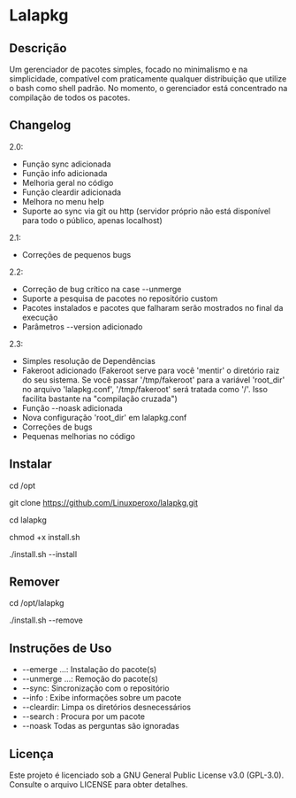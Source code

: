 # Lalapkg

## Descrição

Um gerenciador de pacotes simples, focado no minimalismo e na simplicidade, compatível com praticamente qualquer distribuição que utilize o bash como shell padrão. No momento, o gerenciador está concentrado na compilação de todos os pacotes.

## Changelog

2.0:
- Função sync adicionada
- Função info adicionada
- Melhoria geral no código 
- Função cleardir adicionada
- Melhora no menu help
- Suporte ao sync via git ou http (servidor próprio não está disponível para todo o público, apenas localhost)

2.1:
- Correções de pequenos bugs

2.2:
- Correção de bug crítico na case --unmerge
- Suporte a pesquisa de pacotes no repositório custom
- Pacotes instalados e pacotes que falharam serão mostrados no final da execução
- Parâmetros --version adicionado

2.3:
- Simples resolução de Dependências
- Fakeroot adicionado (Fakeroot serve para você 'mentir' o
  diretório raiz do seu sistema. Se você passar '/tmp/fakeroot'
  para a variável 'root_dir' no arquivo 'lalapkg.conf', '/tmp/fakeroot'
  será tratada como '/'. Isso facilita bastante na "compilação cruzada")
- Função --noask adicionada
- Nova configuração 'root_dir' em lalapkg.conf
- Correções de bugs
- Pequenas melhorias no código

## Instalar

cd /opt

git clone https://github.com/Linuxperoxo/lalapkg.git

cd lalapkg

chmod +x install.sh

./install.sh --install

## Remover

cd /opt/lalapkg

./install.sh --remove

## Instruções de Uso

- --emerge <pacote1> <pacote2> ...: Instalação do pacote(s)
- --unmerge <pacote1> <pacote2> ...: Remoção do pacote(s)
- --sync: Sincronização com o repositório
- --info <pacote>: Exibe informações sobre um pacote
- --cleardir: Limpa os diretórios desnecessários
- --search <pacote>: Procura por um pacote
- --noask Todas as perguntas são ignoradas

## Licença

Este projeto é licenciado sob a GNU General Public License v3.0 (GPL-3.0). Consulte o arquivo LICENSE para obter detalhes.
